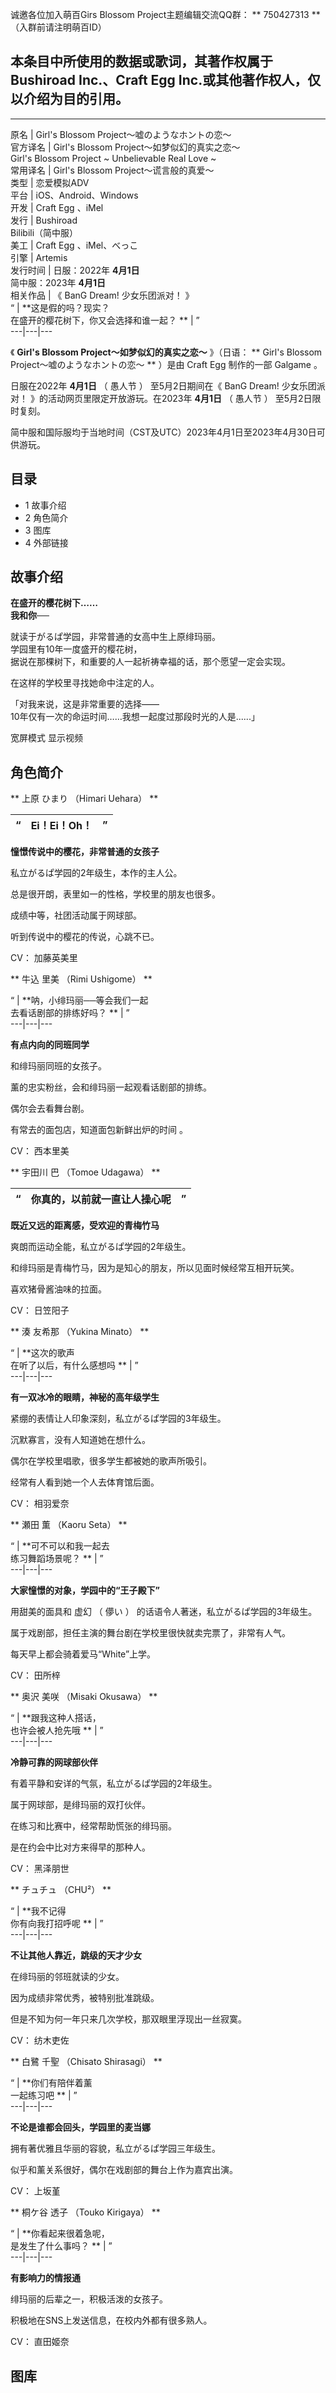 诚邀各位加入萌百Girs Blossom Project主题编辑交流QQ群： ** 750427313  ** （入群前请注明萌百ID）

本条目中所使用的数据或歌词，其著作权属于Bushiroad Inc.、Craft Egg Inc.或其他著作权人，仅以介绍为目的引用。  
---  
  
---  
原名  |  Girl's Blossom Project〜嘘のようなホントの恋〜   
官方译名  |  Girl's Blossom Project～如梦似幻的真实之恋～   
Girl's Blossom Project ~ Unbelievable Real Love ~  
常用译名  |  Girl's Blossom Project～谎言般的真爱～   
类型  |  恋爱模拟ADV   
平台  |  iOS、Android、Windows   
开发  |  Craft Egg  、iMel   
发行  |  Bushiroad    
Bilibili（简中服）  
美工  |  Craft Egg  、iMel、べっこ   
引擎  |  Artemis   
发行时间  |  日服：2022年 **4月1日**   
简中服：2023年 **4月1日**  
相关作品  |  《  BanG Dream! 少女乐团派对！  》   
“  |  **这是假的吗？现实？  
在盛开的樱花树下，你又会选择和谁一起？ ** |  ”   
---|---|---  
  
《 **Girl's Blossom Project～如梦似幻的真实之恋～** 》（日语： ** Girl's Blossom
Project〜嘘のようなホントの恋〜  ** ）是由  Craft Egg  制作的一部  Galgame  。

日服在2022年  **4月1日** （  愚人节  ）  至5月2日期间在《  BanG Dream! 少女乐团派对！
》的活动网页里限定开放游玩。在2023年  **4月1日** （  愚人节  ）  至5月2日限时复刻。

简中服和国际服均于当地时间（CST及UTC）2023年4月1日至2023年4月30日可供游玩。

##  目录

  * 1  故事介绍 
  * 2  角色简介 
  * 3  图库 
  * 4  外部链接 

##  故事介绍

**在盛开的樱花树下……**  
**我和你──**

就读于がるぱ学园，非常普通的女高中生上原绯玛丽。  
学园里有10年一度盛开的樱花树，  
据说在那棵树下，和重要的人一起祈祷幸福的话，那个愿望一定会实现。

在这样的学校里寻找她命中注定的人。

「对我来说，这是非常重要的选择——  
10年仅有一次的命运时间……我想一起度过那段时光的人是......」

宽屏模式  显示视频

##  角色简介

** 上原 ひまり  （Himari Uehara） **

“  |  **Ei！Ei！Oh！** |  ”   
---|---|---  
  
**憧憬传说中的樱花，非常普通的女孩子**

私立がるぱ学园的2年级生，本作的主人公。

总是很开朗，表里如一的性格，学校里的朋友也很多。

成绩中等，社团活动属于网球部。

听到传说中的樱花的传说，心跳不已。

CV：  加藤英美里

** 牛込 里美  （Rimi Ushigome） **

“  |  **呐，小绯玛丽──等会我们一起  
去看话剧部的排练好吗？ ** |  ”   
---|---|---  
  
**有点内向的同班同学**

和绯玛丽同班的女孩子。

薰的忠实粉丝，会和绯玛丽一起观看话剧部的排练。

偶尔会去看舞台剧。

有常去的面包店，知道面包新鲜出炉的时间 。

CV：  西本里美

** 宇田川 巴  （Tomoe Udagawa） **

“  |  **你真的，以前就一直让人操心呢** |  ”   
---|---|---  
  
**既近又远的距离感，受欢迎的青梅竹马**

爽朗而运动全能，私立がるぱ学园的2年级生。

和绯玛丽是青梅竹马，因为是知心的朋友，所以见面时候经常互相开玩笑。

喜欢猪骨酱油味的拉面。

CV：  日笠阳子

** 湊 友希那  （Yukina Minato） **

“  |  **这次的歌声  
在听了以后，有什么感想吗 ** |  ”   
---|---|---  
  
**有一双冰冷的眼睛，神秘的高年级学生**

紧绷的表情让人印象深刻，私立がるぱ学园的3年级生。

沉默寡言，没有人知道她在想什么。

偶尔在学校里唱歌，很多学生都被她的歌声所吸引。

经常有人看到她一个人去体育馆后面。

CV：  相羽爱奈

** 瀬田 薫  （Kaoru Seta） **

“  |  **可不可以和我一起去  
练习舞蹈场景呢？ ** |  ”   
---|---|---  
  
**大家憧憬的对象，学园中的“王子殿下”**

用甜美的面具和  虚幻  （  儚い  ）  的话语令人著迷，私立がるぱ学园的3年级生。

属于戏剧部，担任主演的舞台剧在学校里很快就卖完票了，非常有人气。

每天早上都会骑着爱马“White”上学。

CV：  田所梓

** 奥沢 美咲  （Misaki Okusawa） **

“  |  **跟我这种人搭话，  
也许会被人抢先哦 ** |  ”   
---|---|---  
  
**冷静可靠的网球部伙伴**

有着平静和安详的气氛，私立がるぱ学园的2年级生。

属于网球部，是绯玛丽的双打伙伴。

在练习和比赛中，经常帮助慌张的绯玛丽。

是在约会中比对方来得早的那种人。

CV：  黑泽朋世

** チュチュ  （CHU²） **

“  |  **我不记得  
你有向我打招呼呢 ** |  ”   
---|---|---  
  
**不让其他人靠近，跳级的天才少女**

在绯玛丽的邻班就读的少女。

因为成绩非常优秀，被特别批准跳级。

但是不知为何一年只来几次学校，那双眼里浮现出一丝寂寞。

CV：  纺木吏佐

** 白鷺 千聖  （Chisato Shirasagi） **

“  |  **你们有陪伴着薰  
一起练习吧 ** |  ”   
---|---|---  
  
**不论是谁都会回头，学园里的麦当娜**

拥有著优雅且华丽的容貌，私立がるぱ学园三年级生。

似乎和薰关系很好，偶尔在戏剧部的舞台上作为嘉宾出演。

CV：  上坂堇

** 桐ケ谷 透子  （Touko Kirigaya） **

“  |  **你看起来很着急呢，  
是发生了什么事吗？ ** |  ”   
---|---|---  
  
**有影响力的情报通**

绯玛丽的后辈之一，积极活泼的女孩子。

积极地在SNS上发送信息，在校内外都有很多熟人。

CV：  直田姬奈

##  图库